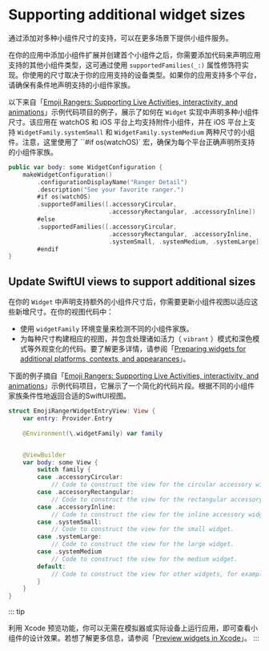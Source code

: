 # Supporting additional widget sizes

通过添加对多种小组件尺寸的支持，可以在更多场景下提供小组件服务。

在你的应用中添加小组件扩展并创建首个小组件之后，你需要添加代码来声明应用支持的其他小组件类型，这可通过使用 `supportedFamilies(_:)` 属性修饰符实现。你使用的尺寸取决于你的应用支持的设备类型。如果你的应用支持多个平台，请确保有条件地声明支持的小组件家族。

以下来自「[Emoji Rangers: Supporting Live Activities, interactivity, and animations](https://developer.apple.com/documentation/widgetkit/emoji-rangers-supporting-live-activities-interactivity-and-animations)」示例代码项目的例子，展示了如何在 `Widget` 实现中声明多种小组件尺寸。该应用在 watchOS 和 iOS 平台上均支持附件小组件，并在 iOS 平台上支持 `WidgetFamily.systemSmall` 和 `WidgetFamily.systemMedium` 两种尺寸的小组件。注意，这里使用了 ``#if os(watchOS)` 宏，确保为每个平台正确声明所支持的小组件家族。


```swift
public var body: some WidgetConfiguration {
    makeWidgetConfiguration()
        .configurationDisplayName("Ranger Detail")
        .description("See your favorite ranger.")
        #if os(watchOS)
        .supportedFamilies([.accessoryCircular,
                            .accessoryRectangular, .accessoryInline])
        #else
        .supportedFamilies([.accessoryCircular,
                            .accessoryRectangular, .accessoryInline,
                            .systemSmall, .systemMedium, .systemLarge])
        #endif
}
```

## Update SwiftUI views to support additional sizes


在你的 `Widget` 中声明支持额外的小组件尺寸后，你需要更新小组件视图以适应这些新增尺寸。在你的视图代码中：

- 使用 `widgetFamily` 环境变量来检测不同的小组件家族。
- 为每种尺寸构建相应的视图，并包含处理诸如活力（ `vibrant` ）模式和深色模式等外观变化的代码。要了解更多详情，请参阅「[Preparing widgets for additional platforms, contexts, and appearances](https://developer.apple.com/documentation/widgetkit/preparing-widgets-for-additional-contexts-and-appearances)」。

下面的例子摘自「[Emoji Rangers: Supporting Live Activities, interactivity, and animations](https://developer.apple.com/documentation/widgetkit/emoji-rangers-supporting-live-activities-interactivity-and-animations)」示例代码项目，它展示了一个简化的代码片段。根据不同的小组件家族条件性地返回合适的SwiftUI视图。

```swift
struct EmojiRangerWidgetEntryView: View {
    var entry: Provider.Entry
    
    @Environment(\.widgetFamily) var family


    @ViewBuilder
    var body: some View {
        switch family {
        case .accessoryCircular:
            // Code to construct the view for the circular accessory widget or watch complication.
        case .accessoryRectangular:
            // Code to construct the view for the rectangular accessory widget or watch complication.
        case .accessoryInline:
            // Code to construct the view for the inline accessory widget or watch complication.
        case .systemSmall:
            // Code to construct the view for the small widget.
        case .systemLarge:
            // Code to construct the view for the large widget.
        case .systemMedium
            // Code to construct the view for the medium widget.
        default:
            // Code to construct the view for other widgets, for example, the extra large widget.
        }
    }
}
```

::: tip

利用 Xcode 预览功能，你可以无需在模拟器或实际设备上运行应用，即可查看小组件的设计效果。若想了解更多信息，请参阅「[Preview widgets in Xcode](https://developer.apple.com/documentation/widgetkit/creating-a-widget-extension#Preview-widgets-in-Xcode)」。
:::
